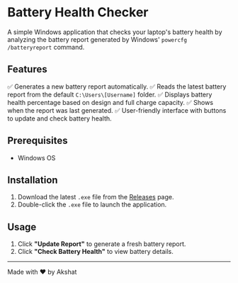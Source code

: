# Battery Health Checker

A simple Windows application that checks your laptop's battery health by analyzing the battery report generated by Windows' `powercfg /batteryreport` command.

## Features
✅ Generates a new battery report automatically.
✅ Reads the latest battery report from the default `C:\Users\[Username]` folder.
✅ Displays battery health percentage based on design and full charge capacity.
✅ Shows when the report was last generated.
✅ User-friendly interface with buttons to update and check battery health.

## Prerequisites
- Windows OS

## Installation
1. Download the latest `.exe` file from the [Releases](https://github.com/toyg440/battery-health-checker/releases) page.
2. Double-click the `.exe` file to launch the application.

## Usage
1. Click **"Update Report"** to generate a fresh battery report.
2. Click **"Check Battery Health"** to view battery details.

---
Made with ❤️ by Akshat

